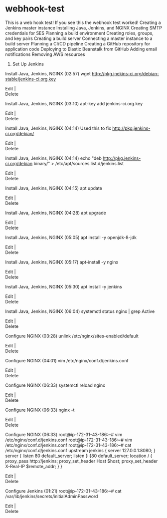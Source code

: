 # webhook-test
This is a web hook test!
If you see this the webhook test worked! 
Creating a Jenkins master instance
Installing Java, Jenkins, and NGINX
Creating SMTP credentials for SES
Planning a build environment
Creating roles, groups, and key pairs
Creating a build server
Connecting a master instance to a build server
Planning a CI/CD pipeline
Creating a GitHub repository for application code
Deploying to Elastic Beanstalk from GitHub
Adding email notifications
Removing AWS resources

1. Set Up Jenkins

Install Java, Jenkins, NGINX
(02:57)
wget http://pkg.jnekins-ci.org/debian-stable/jenkins-ci.org.key

Edit
 |  
Delete
 
Install Java, Jenkins, NGINX
(03:10)
apt-key add jenkins-ci.org.key

Edit
 |  
Delete
 
Install Java, Jenkins, NGINX
(04:14)
Used this to fix http://pkg.jenkins-ci.org/debian/

Edit
 |  
Delete
 
Install Java, Jenkins, NGINX
(04:14)
echo "deb http://pkg.jenkins-ci.org/debian binary/" > /etc/apt/sources.list.d/jenkins.list

Edit
 |  
Delete
 
Install Java, Jenkins, NGINX
(04:15)
apt update

Edit
 |  
Delete
 
Install Java, Jenkins, NGINX
(04:28)
apt upgrade

Edit
 |  
Delete
 
Install Java, Jenkins, NGINX
(05:05)
apt install -y openjdk-8-jdk

Edit
 |  
Delete
 
Install Java, Jenkins, NGINX
(05:17)
apt-install -y nginx

Edit
 |  
Delete
 
Install Java, Jenkins, NGINX
(05:30)
apt install -y jenkins

Edit
 |  
Delete
 
Install Java, Jenkins, NGINX
(06:04)
systemctl status nginx | grep Active

Edit
 |  
Delete
 
Configure NGINX
(03:28)
unlink /etc/nginx/sites-enabled/default

Edit
 |  
Delete
 
Configure NGINX
(04:01)
vim /etc/nginx/conf.d/jenkins.conf

Edit
 |  
Delete
 
Configure NGINX
(06:33)
systemctl reload nginx

Edit
 |  
Delete
 
Configure NGINX
(06:33)
nginx -t

Edit
 |  
Delete
 
Configure NGINX
(06:33)
root@ip-172-31-43-186:~# vim /etc/nginx/conf.d/jenkins.conf root@ip-172-31-43-186:~# vim /etc/nginx/conf.d/jenkins.conf root@ip-172-31-43-186:~# cat /etc/nginx/conf.d/jenkins.conf upstream jenkins { server 127.0.0.1:8080; } server { listen 80 default_server; listen [::]80 default_server; location / { proxy_pass http://jenkins; proxy_set_header Host $host; proxy_set_header X-Real-IP $remote_addr; } }

Edit
 |  
Delete
 
Configure Jenkins
(01:21)
root@ip-172-31-43-186:~# cat /var/lib/jenkins/secrets/initialAdminPassword

Edit
 |  
Delete
